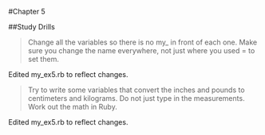 #Chapter 5

##Study Drills

>Change all the variables so there is no my_ in front of each one. Make sure you change the name everywhere, not just where you used = to set them.

Edited my_ex5.rb to reflect changes.

>Try to write some variables that convert the inches and pounds to centimeters and kilograms. Do not just type in the measurements. Work out the math in Ruby.

Edited my_ex5.rb to reflect changes.
